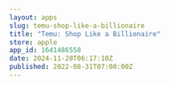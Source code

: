 ```yaml
---
layout: apps
slug: temu-shop-like-a-billionaire
title: "Temu: Shop Like a Billionaire"
store: apple
app_id: 1641486558
date: 2024-11-28T06:17:10Z
published: 2022-08-31T07:00:00Z
---
```

